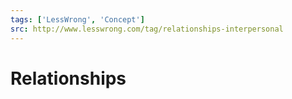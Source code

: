 ```yaml
---
tags: ['LessWrong', 'Concept']
src: http://www.lesswrong.com/tag/relationships-interpersonal
---
```


# Relationships
